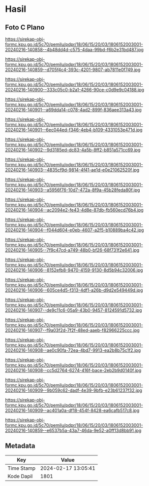 # Hasil

## Foto C Plano

https://sirekap-obj-formc.kpu.go.id/5c70/pemilu/pdpr/18/06/15/20/03/1806152003001-20240216-140858--4b48dd4d-c575-4daa-99bd-f6b2e31bd487.jpg

https://sirekap-obj-formc.kpu.go.id/5c70/pemilu/pdpr/18/06/15/20/03/1806152003001-20240216-140859--d705f4c4-393c-4201-9807-ab7811e0f749.jpg

https://sirekap-obj-formc.kpu.go.id/5c70/pemilu/pdpr/18/06/15/20/03/1806152003001-20240216-140900--333c05c0-b2a1-4266-90ce-c0d9e9c04188.jpg

https://sirekap-obj-formc.kpu.go.id/5c70/pemilu/pdpr/18/06/15/20/03/1806152003001-20240216-140901--a69dda14-c078-4ad2-899f-836aee313a43.jpg

https://sirekap-obj-formc.kpu.go.id/5c70/pemilu/pdpr/18/06/15/20/03/1806152003001-20240216-140901--6ec044ed-f346-4eb4-b109-4331053e471d.jpg

https://sirekap-obj-formc.kpu.go.id/5c70/pemilu/pdpr/18/06/15/20/03/1806152003001-20240216-140902--9d3185ed-dc83-4a5b-8ff2-b851a571cc69.jpg

https://sirekap-obj-formc.kpu.go.id/5c70/pemilu/pdpr/18/06/15/20/03/1806152003001-20240216-140903--4835cf9d-9814-4f41-ae1d-e0e21062520f.jpg

https://sirekap-obj-formc.kpu.go.id/5c70/pemilu/pdpr/18/06/15/20/03/1806152003001-20240216-140903--a5956f76-10d7-472a-8f9a-45b28feda80f.jpg

https://sirekap-obj-formc.kpu.go.id/5c70/pemilu/pdpr/18/06/15/20/03/1806152003001-20240216-140904--ac2094e2-fe43-4d8e-87db-fb560ecd76b4.jpg

https://sirekap-obj-formc.kpu.go.id/5c70/pemilu/pdpr/18/06/15/20/03/1806152003001-20240216-140904--f044d604-e0eb-4607-a2f5-b10889ba4c42.jpg

https://sirekap-obj-formc.kpu.go.id/5c70/pemilu/pdpr/18/06/15/20/03/1806152003001-20240216-140905--7f9c47cd-a749-48b0-bf26-68f731f2e641.jpg

https://sirekap-obj-formc.kpu.go.id/5c70/pemilu/pdpr/18/06/15/20/03/1806152003001-20240216-140906--8152efb8-9470-4159-9130-8d5b94c32006.jpg

https://sirekap-obj-formc.kpu.go.id/5c70/pemilu/pdpr/18/06/15/20/03/1806152003001-20240216-140906--605ce4d5-f313-4df1-a26b-d9d2e549449d.jpg

https://sirekap-obj-formc.kpu.go.id/5c70/pemilu/pdpr/18/06/15/20/03/1806152003001-20240216-140907--de9c11c6-05a9-43b0-9457-8124591d5732.jpg

https://sirekap-obj-formc.kpu.go.id/5c70/pemilu/pdpr/18/06/15/20/03/1806152003001-20240216-140907--f9a03f2d-7f2f-48ed-aaeb-f82966225ccc.jpg

https://sirekap-obj-formc.kpu.go.id/5c70/pemilu/pdpr/18/06/15/20/03/1806152003001-20240216-140908--ae0c90fa-72ea-4bd7-9913-ea2b8b75c1f2.jpg

https://sirekap-obj-formc.kpu.go.id/5c70/pemilu/pdpr/18/06/15/20/03/1806152003001-20240216-140908--cc5d2764-6274-416f-bace-2eb2b9d0140f.jpg

https://sirekap-obj-formc.kpu.go.id/5c70/pemilu/pdpr/18/06/15/20/03/1806152003001-20240216-140909--9b059c62-dadf-4e39-9bfb-e23b61237f32.jpg

https://sirekap-obj-formc.kpu.go.id/5c70/pemilu/pdpr/18/06/15/20/03/1806152003001-20240216-140909--ac401a0a-df18-454f-8428-ea6cafb517c8.jpg

https://sirekap-obj-formc.kpu.go.id/5c70/pemilu/pdpr/18/06/15/20/03/1806152003001-20240216-140859--e6537b5a-43a7-46da-9e52-a0ff13d8bb91.jpg


## Metadata

| Key        | Value               |
| ---------- | ------------------- |
| Time Stamp | 2024-02-17 13:05:41 |
| Kode Dapil | 1801                |



